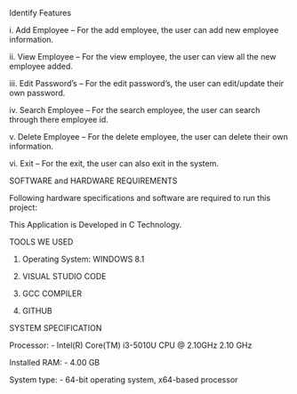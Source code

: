 Identify Features

i.	Add Employee – For the add employee, the user can add new employee information.

ii.	View Employee – For the view employee, the user can view all the new employee added.

iii.	Edit Password’s – For the edit password’s, the user can edit/update their own password.

iv.	Search Employee – For the search employee, the user can search through there employee id.

v.	Delete Employee – For the delete employee, the user can delete their own information.

vi.	Exit – For the exit, the user can also exit in the system.

SOFTWARE and HARDWARE REQUIREMENTS 

Following hardware specifications and software are required to run this project:  

This Application is Developed in C Technology. 

TOOLS WE USED

1.	Operating System: WINDOWS 8.1
	
2.	VISUAL STUDIO CODE
	
3.	GCC COMPILER
	
4.	GITHUB

SYSTEM SPECIFICATION

Processor: - Intel(R) Core(TM) i3-5010U CPU @ 2.10GHz   2.10 GHz

Installed RAM: - 4.00 GB

System type: - 64-bit operating system, x64-based processor

